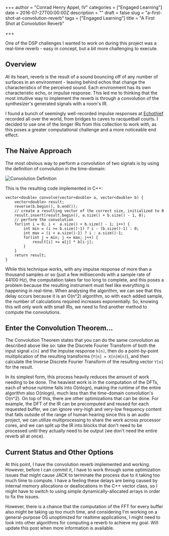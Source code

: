 +++
author = "Conrad Henry Appel, IV"
categories = ["Engaged Learning"]
date = 2016-07-27T00:00:00Z
description = ""
draft = false
slug = "a-first-shot-at-convolution-reverb"
tags = ["Engaged Learning"]
title = "A First Shot at Convolution Reverb"

+++

One of the DSP challenges I wanted to work on during this project was a real-time reverb - easy in concept, but a bit more challenging to execute.

Overview 
--------

At its heart, reverb is the result of a sound bouncing off of any number of surfaces in an environment - leaving behind echos that change the characteristics of the perceived sound. Each environment has its own characteristic echo, or impulse response. This led me to thinking that the most intuitive way to implement the reverb is through a convolution of the synthesizer's generated signals with a room's IR. 

I found a bunch of seemingly well-recorded impulse responses at [Echothief] recorded all over the world, from bridges to caves to racquetball courts. I decided to use one of the longer IRs from this collection to work with, as this poses a greater computational challenge and a more noticeable end effect.

The Naive Approach
------------------

The most obvious way to perform a convolution of two signals is by using the definition of convolution in the time-domain:

![Convolution Definition](/img/convdef.png)
    
This is the resulting code implemented in C++:

    vector<double> convolve(vector<double> a, vector<double> b) {
        vector<double> result;
        reverse(b.begin(), b.end());
        // create a resulting vector of the correct size, initialized to 0
        result.insert(result.begin(), a.size() + b.size() - 1, 0); 
        // perform the convolution
        for(int i = 0; i <  a.size() + b.size() - 1; i++) {
            int min = (i >= b.size()-1) ? i - (b.size()-1) : 0;
            int max = (i < a.size()-1) ? i : a.size()-1;
            for(int j = min; j <= max; j++) {
                result[i] += a[j] * b[i-j];
            }
        }
        return result;
    }

While this technique works, with any impulse response of more than a thousand samples or so (just a few milliseconds with a sample rate of 44100 Hz), the computation takes far too long to complete, and this poses a problem because the resulting instrument must feel like everything is happening in real-time. When analysing the algorithm, we can see that this delay occurs because it is an O(n^2) algorithm, so with each added sample, the number of calculations required increases exponentially. So, knowing this will only work with small IRs, we need to find another method to compute the convolutions.

Enter the Convolution Theorem...
--------------------------------

The Convolution Theorem states that you can do the same convolution as described above like so: take the Discrete Fourier Transform of both the input signal `x[n]` and the impulse response `h[n]`, then do a point-by-point multiplication of the resulting transforms (`Y[n] = X[n]H[n]`), and then calculate the Inverse Discrete Fourier Transform of the resulting vector `Y[n]` for the result.

In its simplest form, this process heavily reduces the amount of work needing to be done. The heaviest work is in the computation of the DFTs, each of whose runtime falls into O(nlogn), making the runtime of the entire algorithm also O(nlogn), much less than the time-domain convolution's O(n^2). On top of this, there are other optimizations that can be done. For example, the DFT of the IR can be precomputed and reused for each requested buffer, we can ignore very-high and very-low frequency content that falls outside of the range of human hearing since this is an audio project, we can utilize multiprocessing to share the work across processor cores, and we can split up the IR into blocks that don't need to be processed until they actually need to be output (we don't need the entire reverb all at once).

Current Status and Other Options
--------------------------------

At this point, I have the convolution reverb implemented and working. However, before I can commit it, I have to work through some optimization issues that might cause JACK to terminate the process due to it taking too much time to compute. I have a feeling these delays are being caused by internal memory allocations or deallocations in the C++ vector class, so I might have to switch to using simple dynamically-allocated arrays in order to fix the issues.

However, there is a chance that the computation of the FFT for every buffer also might be taking up too much time, and considering I'm working on a general-purpose OS unoptimized for realtime applications, I might need to look into other algorithms for computing a reverb to achieve my goal. Will update this post when more information is available.

[echothief]: http://www.echothief.com/ "Echothief"
[partitionedconv]: http://cnmat.berkeley.edu/system/files/attachments/main.pdf "Implementing Real-Time Partitioned Convolution Algorithms on Conventional Operating Systems"